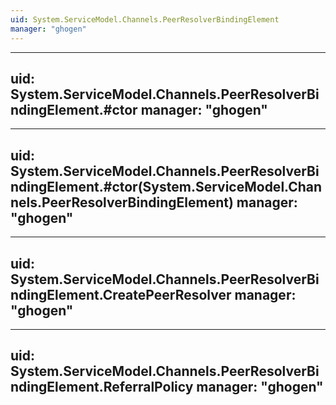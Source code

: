 ```yaml
---
uid: System.ServiceModel.Channels.PeerResolverBindingElement
manager: "ghogen"
---
```


---
uid: System.ServiceModel.Channels.PeerResolverBindingElement.#ctor
manager: "ghogen"
---

---
uid: System.ServiceModel.Channels.PeerResolverBindingElement.#ctor(System.ServiceModel.Channels.PeerResolverBindingElement)
manager: "ghogen"
---

---
uid: System.ServiceModel.Channels.PeerResolverBindingElement.CreatePeerResolver
manager: "ghogen"
---

---
uid: System.ServiceModel.Channels.PeerResolverBindingElement.ReferralPolicy
manager: "ghogen"
---
